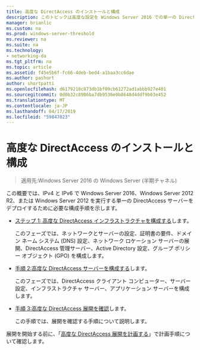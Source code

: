 ```yaml
---
title: 高度な DirectAccess のインストールと構成
description: このトピックは高度な設定を Windows Server 2016 での単一の DirectAccess サーバー展開ガイドの一部です。
manager: brianlic
ms.custom: na
ms.prod: windows-server-threshold
ms.reviewer: na
ms.suite: na
ms.technology:
- networking-da
ms.tgt_pltfrm: na
ms.topic: article
ms.assetid: f45e5b6f-fc66-4deb-bed4-a1baa3cc6dae
ms.author: pashort
author: shortpatti
ms.openlocfilehash: d6179210c873db1bf09cb61272ad1abbb927e401
ms.sourcegitcommit: 0d0b32c8986ba7db9536e0b8648d4ddf9b03e452
ms.translationtype: MT
ms.contentlocale: ja-JP
ms.lasthandoff: 04/17/2019
ms.locfileid: "59847023"
---
```

# <a name="install-and-configure-advanced-directaccess"></a>高度な DirectAccess のインストールと構成

>適用先:Windows Server 2016 の Windows Server (半期チャネル)

この概要では、IPv4 と IPv6 で Windows Server 2016、Windows Server 2012 R2、または Windows Server 2012 を実行する単一の DirectAccess サーバーをデプロイするために必要な構成手順を示します。  
  
-   [ステップ 1: 高度な DirectAccess インフラストラクチャを構成する](da-adv-configure-s1-infrastructure.md)します。  
  
    このフェーズでは、ネットワークとサーバーの設定、証明書の要件、ドメイン ネーム システム (DNS) 設定、ネットワーク ロケーション サーバーの展開、DirectAccess 管理サーバー、Active Directory 設定、グループ ポリシー オブジェクト (GPO) を構成します。  
  
-   [手順 2:高度な DirectAccess サーバーを構成する](da-adv-configure-s2-servers.md)します。  
  
    このフェーズでは、DirectAccess クライアント コンピューター、サーバー設定、インフラストラクチャ サーバー、アプリケーション サーバーを構成します。  
  
-   [手順 3:高度な DirectAccess 展開を確認](da-adv-configure-s3-verify.md)します。  
  
    この手順では、展開を確認する手順について説明します。  
  
展開を開始する前に、「[高度な DirectAccess 展開を計画する](Plan-an-Advanced-DirectAccess-Deployment.md)」で計画手順について確認します。  
  


